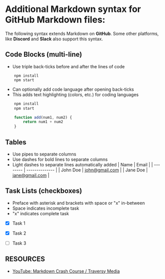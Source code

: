 # Additional Markdown syntax for GitHub Markdown files:

The following syntax extends Markdown on __GitHub__. Some other platforms, like __Discord__ and __Slack__ also support this syntax.

## Code Blocks (multi-line)
- Use triple back-ticks before and after the lines of code
```
    npm install
    npm start
```

- Can optionally add code language after opening back-ticks
- This adds text highlighting (colors, etc.) for coding languages
```bash
    npm install
    npm start
```

```javascript
    function add(num1, num2) {
        return num1 + num2
    }
```


## Tables
- Use pipes to separate columns
- Use dashes for bold lines to separate columns
- Light dashes to separate lines automatically added
| Name     | Email          |
| -------- | -------------- |
| John Doe | john@gmail.com |
| Jane Doe | jane@gmail.com |


## Task Lists (checkboxes)
- Preface with asterisk and brackets with space or "x" in-between
- Space indicates incomplete task
- "x" indicates complete task
* [x] Task 1
* [x] Task 2
* [ ] Task 3


## RESOURCES

- [YouTube: Markdown Crash Course / Traversy Media](https://www.youtube.com/watch?v=HUBNt18RFbo)